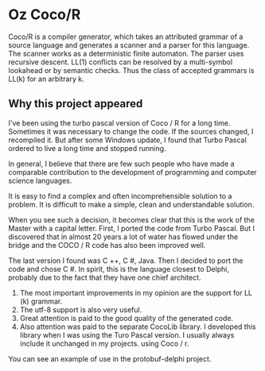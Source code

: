 Oz Coco/R
========

Coco/R is a compiler generator, which takes an attributed grammar of a source language
and generates a scanner and a parser for this language. 
The scanner works as a deterministic finite automaton. 
The parser uses recursive descent. LL(1) conflicts can be resolved by a multi-symbol 
lookahead or by semantic checks. 
Thus the class of accepted grammars is LL(k) for an arbitrary k.

Why this project appeared
--------------------------
I've been using the turbo pascal version of Coco / R for a long time.
Sometimes it was necessary to change the code.
If the sources changed, I recompiled it.
But after some Windows update, I found that Turbo Pascal ordered to live a long 
time and stopped running.

In general, I believe that there are few such people who have made a comparable contribution to the development of programming and computer science languages.

It is easy to find a complex and often incomprehensible solution to a problem. 
It is difficult to make a simple, clean and understandable solution.

When you see such a decision, it becomes clear that this is the work of the Master with a capital letter.
First, I ported the code from Turbo Pascal. But I discovered that in almost 20 years
a lot of water has flowed under the bridge and the COCO / R code has also been improved well.

The last version I found was C ++, C #, Java.
Then I decided to port the code and chose C #.
In spirit, this is the language closest to Delphi,
probably due to the fact that they have one chief architect.

1. The most important improvements in my opinion are the support for LL (k) grammar.
2. The utf-8 support is also very useful.
3. Great attention is paid to the good quality of the generated code.
4. Also attention was paid to the separate CocoLib library.
I developed this library when I was using the Turo Pascal version.
I usually always include it unchanged in my projects.
using Coco / r.

You can see an example of use in the protobuf-delphi project.
